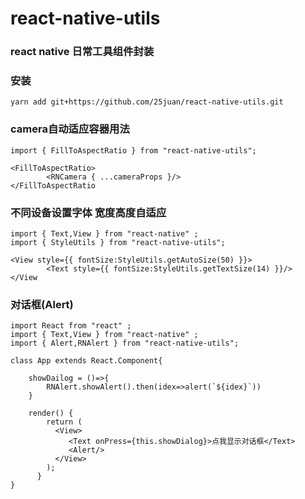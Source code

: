 # react-native-utils

### react native 日常工具组件封装

### 安装
`yarn add git+https://github.com/25juan/react-native-utils.git`

### camera自动适应容器用法
```
import { FillToAspectRatio } from "react-native-utils";

<FillToAspectRatio>
        <RNCamera { ...cameraProps }/>
</FillToAspectRatio
```

### 不同设备设置字体 宽度高度自适应
```
import { Text,View } from "react-native" ;
import { StyleUtils } from "react-native-utils";

<View style={{ fontSize:StyleUtils.getAutoSize(50) }}>
        <Text style={{ fontSize:StyleUtils.getTextSize(14) }}/>
</View
```
### 对话框(Alert)
```
import React from "react" ;
import { Text,View } from "react-native" ;
import { Alert,RNAlert } from "react-native-utils";

class App extends React.Component{

    showDailog = ()=>{
        RNAlert.showAlert().then(idex=>alert(`${idex}`))
    }
    
    render() {
        return (
          <View>
             <Text onPress={this.showDialog}>点我显示对话框</Text>
             <Alert/>
          </View>
        );
      }
}

```
